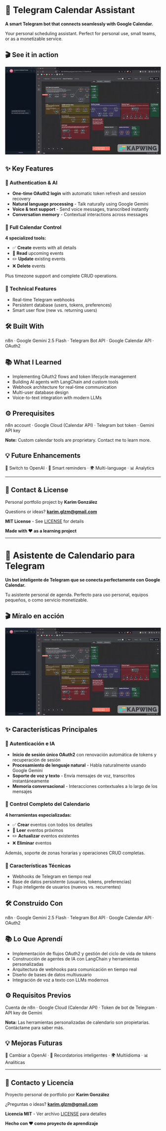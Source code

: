 # 🤖 Telegram Calendar Assistant

**A smart Telegram bot that connects seamlessly with Google Calendar.**

Your personal scheduling assistant. Perfect for personal use, small teams, or as a monetizable service.

## 🎬 See it in action

![Bot Demo](assets/gif.gif)

## ✨ Key Features

### 🔐 Authentication & AI
- **One-time OAuth2 login** with automatic token refresh and session recovery
- **Natural language processing** - Talk naturally using Google Gemini
- **Voice & text support** - Send voice messages, transcribed instantly
- **Conversation memory** - Contextual interactions across messages

### 📅 Full Calendar Control

**4 specialized tools:**
- ✅ **Create** events with all details
- 📖 **Read** upcoming events
- ✏️ **Update** existing events
- ❌ **Delete** events

Plus timezone support and complete CRUD operations.

### 🔗 Technical Features
- Real-time Telegram webhooks
- Persistent database (users, tokens, preferences)
- Smart user flow (new vs. returning users)

## 🛠️ Built With

n8n · Google Gemini 2.5 Flash · Telegram Bot API · Google Calendar API · OAuth2

## 📚 What I Learned

- Implementing OAuth2 flows and token lifecycle management
- Building AI agents with LangChain and custom tools
- Webhook architecture for real-time communication
- Multi-user database design
- Voice-to-text integration with modern LLMs

## ⚙️ Prerequisites

n8n account · Google Cloud (Calendar API) · Telegram bot token · Gemini API key

**Note:** Custom calendar tools are proprietary. Contact me to learn more.

## 💡 Future Enhancements

🔄 Switch to OpenAI · 🔔 Smart reminders · 🌍 Multi-language · 📊 Analytics

---

## 📩 Contact & License

Personal portfolio project by **Karim González**

Questions or ideas? **karim.glzm@gmail.com**

**MIT License** - See [LICENSE](LICENSE) for details

**Made with ❤️ as a learning project**

---

# 🤖 Asistente de Calendario para Telegram

**Un bot inteligente de Telegram que se conecta perfectamente con Google Calendar.**

Tu asistente personal de agenda. Perfecto para uso personal, equipos pequeños, o como servicio monetizable.

## 🎬 Míralo en acción

![Bot Demo](assets/gif.gif)

## ✨ Características Principales

### 🔐 Autenticación e IA
- **Inicio de sesión único OAuth2** con renovación automática de tokens y recuperación de sesión
- **Procesamiento de lenguaje natural** - Habla naturalmente usando Google Gemini
- **Soporte de voz y texto** - Envía mensajes de voz, transcritos instantáneamente
- **Memoria conversacional** - Interacciones contextuales a lo largo de los mensajes

### 📅 Control Completo del Calendario

**4 herramientas especializadas:**
- ✅ **Crear** eventos con todos los detalles
- 📖 **Leer** eventos próximos
- ✏️ **Actualizar** eventos existentes
- ❌ **Eliminar** eventos

Además, soporte de zonas horarias y operaciones CRUD completas.

### 🔗 Características Técnicas
- Webhooks de Telegram en tiempo real
- Base de datos persistente (usuarios, tokens, preferencias)
- Flujo inteligente de usuarios (nuevos vs. recurrentes)

## 🛠️ Construido Con

n8n · Google Gemini 2.5 Flash · Telegram Bot API · Google Calendar API · OAuth2

## 📚 Lo Que Aprendí

- Implementación de flujos OAuth2 y gestión del ciclo de vida de tokens
- Construcción de agentes de IA con LangChain y herramientas personalizadas
- Arquitectura de webhooks para comunicación en tiempo real
- Diseño de bases de datos multiusuario
- Integración de voz a texto con LLMs modernos

## ⚙️ Requisitos Previos

Cuenta de n8n · Google Cloud (Calendar API) · Token de bot de Telegram · API key de Gemini

**Nota:** Las herramientas personalizadas de calendario son propietarias. Contáctame para saber más.

## 💡 Mejoras Futuras

🔄 Cambiar a OpenAI · 🔔 Recordatorios inteligentes · 🌍 Multiidioma · 📊 Analíticas

---

## 📩 Contacto y Licencia

Proyecto personal de portfolio por **Karim González**

¿Preguntas o ideas? **karim.glzm@gmail.com**

**Licencia MIT** - Ver archivo [LICENSE](LICENSE) para detalles

**Hecho con ❤️ como proyecto de aprendizaje**
